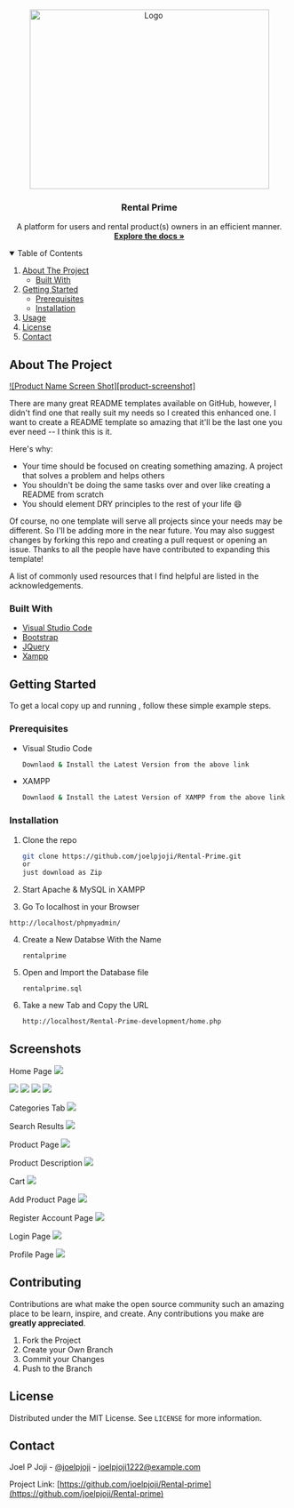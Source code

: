 
<!-- PROJECT LOGO -->
<br />
<p align="center">
  <a href="https://github.com/joelpjoji/Rental-Prime">
    <img src="https://github.com/joelpjoji/Rental-Prime/blob/main/images/short%20logo%20(for%20dark%20bg).png" alt="Logo" width="431" height="323">
  </a>

  <h3 align="center">Rental Prime</h3>

  <p align="center">
    A platform for users and rental product(s) owners in an efficient manner.
    <br />
    <a href="https://github.com/joelpjoji/Rental-Prime"><strong>Explore the docs »</strong></a>
    <br />


<!-- TABLE OF CONTENTS -->
<details open="open">
  <summary>Table of Contents</summary>
  <ol>
    <li>
      <a href="#about-the-project">About The Project</a>
      <ul>
        <li><a href="#built-with">Built With</a></li>
      </ul>
    </li>
    <li>
      <a href="#getting-started">Getting Started</a>
      <ul>
        <li><a href="#prerequisites">Prerequisites</a></li>
        <li><a href="#installation">Installation</a></li>
      </ul>
    </li>
    <li><a href="#Screenshots">Usage</a></li>
    <li><a href="#license">License</a></li>
    <li><a href="#contact">Contact</a></li>
  </ol>
</details>



<!-- ABOUT THE PROJECT -->
## About The Project

[![Product Name Screen Shot][product-screenshot]](https://example.com)

There are many great README templates available on GitHub, however, I didn't find one that really suit my needs so I created this enhanced one. I want to create a README template so amazing that it'll be the last one you ever need -- I think this is it.

Here's why:
* Your time should be focused on creating something amazing. A project that solves a problem and helps others
* You shouldn't be doing the same tasks over and over like creating a README from scratch
* You should element DRY principles to the rest of your life :smile:

Of course, no one template will serve all projects since your needs may be different. So I'll be adding more in the near future. You may also suggest changes by forking this repo and creating a pull request or opening an issue. Thanks to all the people have have contributed to expanding this template!

A list of commonly used resources that I find helpful are listed in the acknowledgements.

### Built With
* [Visual Studio Code](https://code.visualstudio.com)
* [Bootstrap](https://getbootstrap.com)
* [JQuery](https://jquery.com)
* [Xampp](https://www.apachefriends.org/index.html)


<!-- GETTING STARTED -->
## Getting Started

To get a local copy up and running , follow these simple example steps.

### Prerequisites


* Visual Studio Code
  ```sh
  Downlaod & Install the Latest Version from the above link
  ```
* XAMPP
  ```sh
  Downlaod & Install the Latest Version of XAMPP from the above link
  ```

### Installation

1. Clone the repo
   ```sh
   git clone https://github.com/joelpjoji/Rental-Prime.git
   or
   just download as Zip
   ```
2. Start Apache & MySQL in XAMPP

3. Go To localhost in your Browser
  ```
  http://localhost/phpmyadmin/
  ```
4. Create a New Databse With the Name 
    ```
    rentalprime 
    ```
5. Open and Import the Database file
    ```
    rentalprime.sql
    ```
6. Take a new Tab and Copy the URL
    ```
    http://localhost/Rental-Prime-development/home.php
    ```

<!-- Screenshots -->
## Screenshots

Home Page
![](https://github.com/joelpjoji/Rental-Prime/blob/main/Screenshots/recording.gif)

<img src="https://github.com/joelpjoji/Rental-Prime/blob/main/Screenshots/home1.png">
<img src="https://github.com/joelpjoji/Rental-Prime/blob/main/Screenshots/home2.png">
<img src="https://github.com/joelpjoji/Rental-Prime/blob/main/Screenshots/home3.png">
<img src="https://github.com/joelpjoji/Rental-Prime/blob/main/Screenshots/home4.png">

Categories Tab
<img src="https://github.com/joelpjoji/Rental-Prime/blob/main/Screenshots/categories.png">

Search Results
<img src="https://github.com/joelpjoji/Rental-Prime/blob/main/Screenshots/search.png">

Product Page
<img src="https://github.com/joelpjoji/Rental-Prime/blob/main/Screenshots/product.png">

Product Description
<img src="https://github.com/joelpjoji/Rental-Prime/blob/main/Screenshots/productDis.png">

Cart 
<img src="https://github.com/joelpjoji/Rental-Prime/blob/main/Screenshots/cart.png">

Add Product Page 
<img src="https://github.com/joelpjoji/Rental-Prime/blob/main/Screenshots/Addproduct.png">

Register Account Page
<img src="https://github.com/joelpjoji/Rental-Prime/blob/main/Screenshots/register.png">

Login Page
<img src="https://github.com/joelpjoji/Rental-Prime/blob/main/Screenshots/login.png">

Profile Page
<img src="https://github.com/joelpjoji/Rental-Prime/blob/main/Screenshots/profile.png">

<!-- CONTRIBUTING -->
## Contributing

Contributions are what make the open source community such an amazing place to be learn, inspire, and create. Any contributions you make are **greatly appreciated**.

1. Fork the Project
2. Create your Own Branch 
3. Commit your Changes 
4. Push to the Branch 




<!-- LICENSE -->
## License

Distributed under the MIT License. See `LICENSE` for more information.



<!-- CONTACT -->
## Contact

Joel P Joji - [@joelpjoji](https://twitter.com/joelpjoji) - joelpjoji1222@example.com

Project Link: [https://github.com/joelpjoji/Rental-prime](https://github.com/joelpjoji/Rental-prime)


